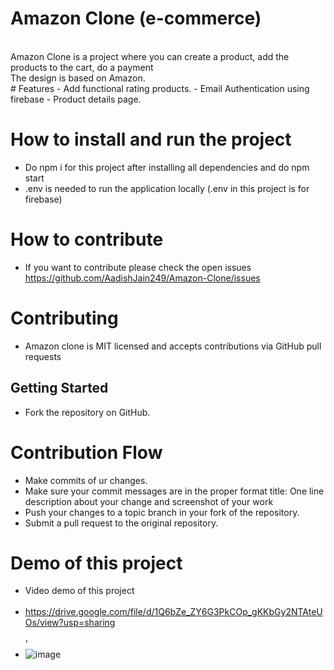 # Amazon Clone (e-commerce)
<br>
Amazon Clone is a project where you can create a product, add the products to the cart, do a payment<br>
The design is based on Amazon.
<br>
# Features
- Add functional rating products.
- Email Authentication using firebase
- Product details page.
<br>

# How to install and run the project
- Do npm i for this project after installing all dependencies and do npm start 
- .env is needed to run the application locally (.env in this project is for firebase)


# How to contribute
- If you want to contribute please check the open issues https://github.com/AadishJain249/Amazon-Clone/issues

# Contributing
- Amazon clone is MIT licensed and accepts contributions via GitHub pull requests

## Getting Started
- Fork the repository on GitHub.

# Contribution Flow

- Make commits of ur changes.
- Make sure your commit messages are in the proper format
  title: One line description about your change and screenshot of your work
- Push your changes to a topic branch in your fork of the repository.
- Submit a pull request to the original repository.

# Demo of this project
- Video demo of this project
<br><br>
- https://drive.google.com/file/d/1Q6bZe_ZY6G3PkCOp_gKKbGy2NTAteUOs/view?usp=sharing
<br><br>'
- ![image](https://user-images.githubusercontent.com/87666139/193408949-feea7372-5467-40a9-84fc-a4090183ea12.png)

